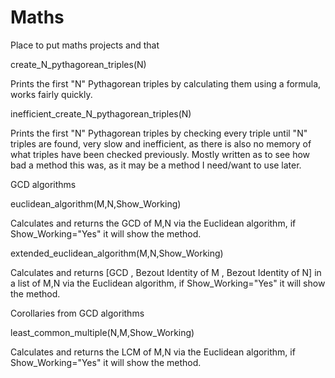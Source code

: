 # Maths 
Place to put maths projects and that

create_N_pythagorean_triples(N)

Prints the first "N" Pythagorean triples by calculating them using a formula, works fairly quickly.

inefficient_create_N_pythagorean_triples(N)

Prints the first "N" Pythagorean triples by checking every triple until "N" triples are found, very slow and inefficient, as there is also no memory of what triples have been checked previously. Mostly written as to see how bad a method this was, as it may be a method I need/want to use later.

GCD algorithms

euclidean_algorithm(M,N,Show_Working)

Calculates and returns the GCD of M,N via the Euclidean algorithm, if Show_Working="Yes" it will show the method.

extended_euclidean_algorithm(M,N,Show_Working)

Calculates and returns [GCD , Bezout Identity of M , Bezout Identity of N] in a list of M,N via the Euclidean algorithm, if Show_Working="Yes" it will show the method.

Corollaries from GCD algorithms

least_common_multiple(N,M,Show_Working)

Calculates and returns the LCM of M,N via the Euclidean algorithm, if Show_Working="Yes" it will show the method.